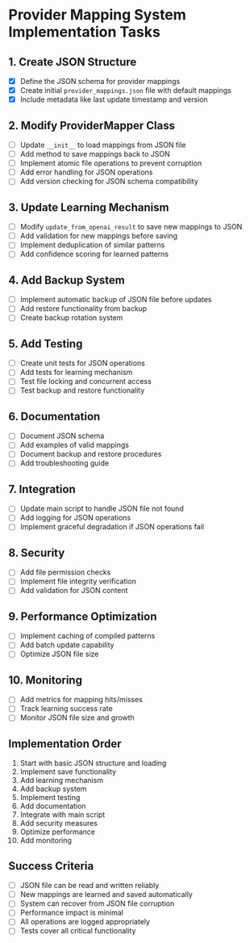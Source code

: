 # Provider Mapping System Implementation Tasks

## 1. Create JSON Structure
- [x] Define the JSON schema for provider mappings
- [x] Create initial `provider_mappings.json` file with default mappings
- [x] Include metadata like last update timestamp and version

## 2. Modify ProviderMapper Class
- [ ] Update `__init__` to load mappings from JSON file
- [ ] Add method to save mappings back to JSON
- [ ] Implement atomic file operations to prevent corruption
- [ ] Add error handling for JSON operations
- [ ] Add version checking for JSON schema compatibility

## 3. Update Learning Mechanism
- [ ] Modify `update_from_openai_result` to save new mappings to JSON
- [ ] Add validation for new mappings before saving
- [ ] Implement deduplication of similar patterns
- [ ] Add confidence scoring for learned patterns

## 4. Add Backup System
- [ ] Implement automatic backup of JSON file before updates
- [ ] Add restore functionality from backup
- [ ] Create backup rotation system

## 5. Add Testing
- [ ] Create unit tests for JSON operations
- [ ] Add tests for learning mechanism
- [ ] Test file locking and concurrent access
- [ ] Test backup and restore functionality

## 6. Documentation
- [ ] Document JSON schema
- [ ] Add examples of valid mappings
- [ ] Document backup and restore procedures
- [ ] Add troubleshooting guide

## 7. Integration
- [ ] Update main script to handle JSON file not found
- [ ] Add logging for JSON operations
- [ ] Implement graceful degradation if JSON operations fail

## 8. Security
- [ ] Add file permission checks
- [ ] Implement file integrity verification
- [ ] Add validation for JSON content

## 9. Performance Optimization
- [ ] Implement caching of compiled patterns
- [ ] Add batch update capability
- [ ] Optimize JSON file size

## 10. Monitoring
- [ ] Add metrics for mapping hits/misses
- [ ] Track learning success rate
- [ ] Monitor JSON file size and growth

## Implementation Order
1. Start with basic JSON structure and loading
2. Implement save functionality
3. Add learning mechanism
4. Add backup system
5. Implement testing
6. Add documentation
7. Integrate with main script
8. Add security measures
9. Optimize performance
10. Add monitoring

## Success Criteria
- [ ] JSON file can be read and written reliably
- [ ] New mappings are learned and saved automatically
- [ ] System can recover from JSON file corruption
- [ ] Performance impact is minimal
- [ ] All operations are logged appropriately
- [ ] Tests cover all critical functionality 